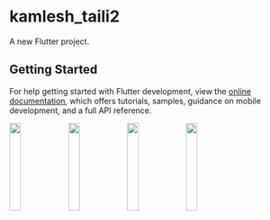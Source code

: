# kamlesh_taili2

A new Flutter project.

## Getting Started



For help getting started with Flutter development, view the
[online documentation](https://docs.flutter.dev/), which offers tutorials,
samples, guidance on mobile development, and a full API reference.
<p>
  <img src="https://github.com/kunalsahu7/kamlesh_taili1/assets/119474574/8bbc9f5c-ddc3-4c0a-9bf0-2a640b5bca2a" width="20%">
  <img src="https://github.com/kunalsahu7/kamlesh_taili1/assets/119474574/d2b7baf9-ccff-42bb-803e-9fd44ff25f07" width="20%">
  <img src="https://github.com/kunalsahu7/kamlesh_taili1/assets/119474574/48367560-276e-44cb-ae63-f4bccdec7340" width="20%">
  <img src="https://github.com/kunalsahu7/kamlesh_taili1/assets/119474574/cb5c1689-2917-45e3-b91b-97892def25b8" width="20%">

</p>
